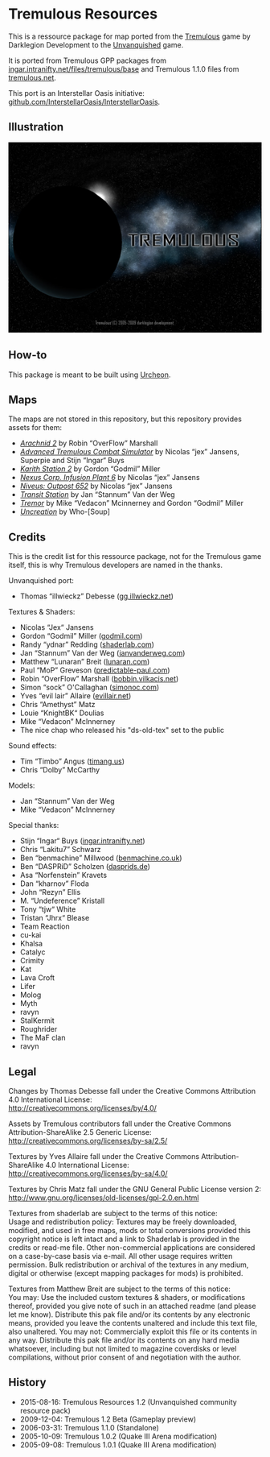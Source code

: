 # Tremulous Resources

This is a ressource package for map ported from the [Tremulous](https://tremulous.net) game by Darklegion Development to the [Unvanquished](https://unvanquished.net) game.

It is ported from Tremulous GPP packages from [ingar.intranifty.net/files/tremulous/base](http://ingar.intranifty.net/files/tremulous/base/) and Tremulous 1.1.0 files from [tremulous.net](https://tremulous.net).

This port is an Interstellar Oasis initiative: [github.com/InterstellarOasis/InterstellarOasis](https://github.com/InterstellarOasis/InterstellarOasis).


## Illustration

![Illustration](meta/tremulous/tremulous.webp)


## How-to

This package is meant to be built using [Urcheon](https://github.com/DaemonEngine/Urcheon).


## Maps

The maps are not stored in this repository, but this repository provides assets for them:

* _[Arachnid 2](https://github.com/InterstellarOasis/map-arachnid2_src.dpkdir)_ by Robin “OverFlow” Marshall
* _[Advanced Tremulous Combat Simulator](https://github.com/InterstellarOasis/map-atcshd_src.dpkdir)_ by Nicolas “jex” Jansens, Superpie and Stijn “Ingar“ Buys
* _[Karith Station 2](https://github.com/InterstellarOasis/map-karith_src.dpkdir)_ by Gordon “Godmil” Miller
* _[Nexus Corp. Infusion Plant 6](https://github.com/InterstellarOasis/map-nexus_src.dpkdir)_ by Nicolas “jex” Jansens
* _[Niveus: Outpost 652](https://github.com/InterstellarOasis/map-niveus_src.dpkdir)_ by Nicolas “jex” Jansens
* _[Transit Station](https://github.com/InterstellarOasis/map-transit_src.dpkdir)_ by Jan “Stannum” Van der Weg
* _[Tremor](https://github.com/InterstellarOasis/map-termor_src.dpkdir)_ by Mike “Vedacon” Mcinnerney and Gordon “Godmil” Miller
* _[Uncreation](https://github.com/InterstellarOasis/map-uncreation_src.dpkdir)_ by Who-[Soup]


## Credits

This is the credit list for this ressource package, not for the Tremulous game itself, this is why Tremulous developers are named in the thanks.

Unvanquished port:

* Thomas “illwieckz” Debesse <hidden email="dev [ad] illwieckz.net"/> ([gg.illwieckz.net](https://gg.illwieckz.net))

Textures & Shaders:

* Nicolas “Jex“ Jansens <hidden email="jex [ad] orodu.net"/>
* Gordon “Godmil” Miller <hidden email="godmil [ad] mail.com"/> ([godmil.com](https://web.archive.org/web/20181110004551/http://www.godmil.com/))
* Randy “ydnar” Redding <hidden email="ydnar [ad] shaderlab.com"/> ([shaderlab.com](https://www.shaderlab.com))
* Jan “Stannum” Van der Weg ([janvanderweg.com](http://janvanderweg.com))
* Matthew “Lunaran” Breit <hidden email="itslunaranyo [ad] gmail.com"/> ([lunaran.com](http://lunaran.com))
* Paul “MoP” Greveson ([predictable-paul.com](https://www.predictable-paul.com))
* Robin “OverFlow” Marshall ([bobbin.vilkacis.net](http://bobbin.vilkacis.net))
* Simon “sock” O'Callaghan <hidden email="mememe [ad] simonoc.com"/> ([simonoc.com](https://web.archive.org/web/20201022181323/http://www.simonoc.com/pages/design.htm))
* Yves “evil lair” Allaire ([evillair.net](https://evillair.net))
* Chris “Amethyst” Matz
* Louie “KnightBK“ Doulias
* Mike “Vedacon” McInnerney
* The nice chap who released his "ds-old-tex" set to the public

Sound effects:

* Tim “Timbo” Angus <hidden email="tim [ad] ngus.net"/> ([timang.us](https://timang.us/))
* Chris “Dolby” McCarthy

Models:

* Jan “Stannum” Van der Weg
* Mike “Vedacon” McInnerney

Special thanks:

* Stijn “Ingar“ Buys <hidden email="ingar [ad] osirion.org"/> ([ingar.intranifty.net](http://ingar.intranifty.net))
* Chris “Lakitu7” Schwarz <hidden email="lakitu7 [ad] gmail.com"/>
* Ben “benmachine” Millwood ([benmachine.co.uk](https://web.archive.org/web/20211126235114/http://benmachine.co.uk/))
* Ben “DASPRiD” Scholzen ([dasprids.de](https://web.archive.org/web/20230321214542/https://dasprids.de/))
* Asa “Norfenstein” Kravets
* Dan “kharnov” Floda
* John “Rezyn” Ellis
* M. “Undeference” Kristall
* Tony “tjw“ White
* Tristan “Jhrx“ Blease
* Team Reaction
* cu-kai
* Khalsa
* Catalyc
* Crimity
* Kat
* Lava Croft
* Lifer
* Molog
* Myth
* ravyn
* StalKermit
* Roughrider
* The MaF clan
* ravyn


## Legal

Changes by Thomas Debesse fall under the Creative Commons Attribution 4.0 International License:  
http://creativecommons.org/licenses/by/4.0/

Assets by Tremulous contributors fall under the Creative Commons Attribution-ShareAlike 2.5 Generic License:  
http://creativecommons.org/licenses/by-sa/2.5/

Textures by Yves Allaire fall under the Creative Commons Attribution-ShareAlike 4.0 International License:  
http://creativecommons.org/licenses/by-sa/4.0/

Textures by Chris Matz fall under the GNU General Public License version 2:  
http://www.gnu.org/licenses/old-licenses/gpl-2.0.en.html

Textures from shaderlab are subject to the terms of this notice:  
Usage and redistribution policy: Textures may be freely downloaded, modified, and used in free maps, mods or total conversions provided this copyright notice is left intact and a link to Shaderlab is provided in the credits or read-me file. Other non-commercial applications are considered on a case-by-case basis via e-mail. All other usage requires written permission. Bulk redistribution or archival of the textures in any medium, digital or otherwise (except mapping packages for mods) is prohibited.

Textures from Matthew Breit are subject to the terms of this notice:  
You may: Use the included custom textures & shaders, or modifications thereof, provided you give note of such in an attached readme (and please let me know). Distribute this pak file and/or its contents by any electronic means, provided you leave the contents unaltered and include this text file, also unaltered. You may not: Commercially exploit this file or its contents in any way. Distribute this pak file and/or its contents on any hard media whatsoever, including but not limited to magazine coverdisks or level compilations, without prior consent of and negotiation with the author.


## History

* 2015-08-16: Tremulous Resources 1.2 (Unvanquished community resource pack)
* 2009-12-04: Tremulous 1.2 Beta (Gameplay preview)
* 2006-03-31: Tremulous 1.1.0 (Standalone)
* 2005-10-09: Tremulous 1.0.2 (Quake Ⅲ Arena modification)
* 2005-09-08: Tremulous 1.0.1 (Quake Ⅲ Arena modification)
